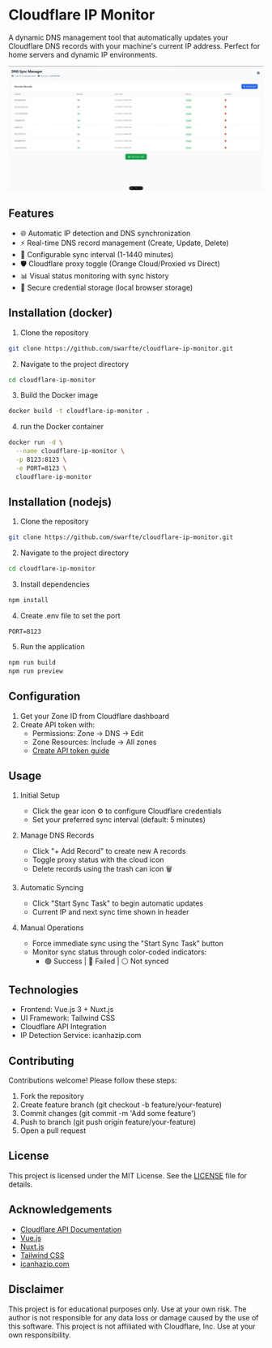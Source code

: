 # Cloudflare IP Monitor

A dynamic DNS management tool that automatically updates your Cloudflare DNS records with your machine's current IP address. Perfect for home servers and dynamic IP environments.

![Dashboard Screenshot](./public/screenshot/screenshot.png)

## Features

- 🌐 Automatic IP detection and DNS synchronization
- ⚡ Real-time DNS record management (Create, Update, Delete)
- 🔄 Configurable sync interval (1-1440 minutes)
- 🛡️ Cloudflare proxy toggle (Orange Cloud/Proxied vs Direct)
- 📊 Visual status monitoring with sync history
- 🔐 Secure credential storage (local browser storage)

## Installation (docker)

1. Clone the repository

```bash
git clone https://github.com/swarfte/cloudflare-ip-monitor.git
```

2. Navigate to the project directory

```bash
cd cloudflare-ip-monitor
```

3. Build the Docker image

```bash
docker build -t cloudflare-ip-monitor .
```

4. run the Docker container

```bash
docker run -d \
  --name cloudflare-ip-monitor \
  -p 8123:8123 \
  -e PORT=8123 \
  cloudflare-ip-monitor
```

## Installation (nodejs)

1. Clone the repository

```bash
git clone https://github.com/swarfte/cloudflare-ip-monitor.git
```

2. Navigate to the project directory

```bash
cd cloudflare-ip-monitor
```

3. Install dependencies

```bash
npm install
```

4. Create .env file to set the port

```env
PORT=8123
```

5. Run the application

```bash
npm run build
npm run preview
```

## Configuration

1. Get your Zone ID from Cloudflare dashboard
2. Create API token with:
   - Permissions: Zone -> DNS -> Edit
   - Zone Resources: Include -> All zones
   - [Create API token guide](https://developers.cloudflare.com/fundamentals/api/get-started/create-token/)

## Usage

1. Initial Setup

   - Click the gear icon ⚙️ to configure Cloudflare credentials
   - Set your preferred sync interval (default: 5 minutes)

2. Manage DNS Records

   - Click "+ Add Record" to create new A records
   - Toggle proxy status with the cloud icon
   - Delete records using the trash can icon 🗑️

3. Automatic Syncing

   - Click "Start Sync Task" to begin automatic updates
   - Current IP and next sync time shown in header

4. Manual Operations
   - Force immediate sync using the "Start Sync Task" button
   - Monitor sync status through color-coded indicators:
     - 🟢 Success | 🔴 Failed | ⚪ Not synced

## Technologies

- Frontend: Vue.js 3 + Nuxt.js
- UI Framework: Tailwind CSS
- Cloudflare API Integration
- IP Detection Service: icanhazip.com

## Contributing

Contributions welcome! Please follow these steps:

1. Fork the repository
2. Create feature branch (git checkout -b feature/your-feature)
3. Commit changes (git commit -m 'Add some feature')
4. Push to branch (git push origin feature/your-feature)
5. Open a pull request

## License

This project is licensed under the MIT License. See the [LICENSE](LICENSE) file for details.

## Acknowledgements

- [Cloudflare API Documentation](https://developers.cloudflare.com/api/)
- [Vue.js](https://vuejs.org/)
- [Nuxt.js](https://nuxtjs.org/)
- [Tailwind CSS](https://tailwindcss.com/)
- [icanhazip.com](https://icanhazip.com/)

## Disclaimer

This project is for educational purposes only. Use at your own risk. The author is not responsible for any data loss or damage caused by the use of this software. This project is not affiliated with Cloudflare, Inc. Use at your own responsibility.
